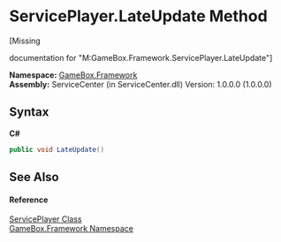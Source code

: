 # ServicePlayer.LateUpdate Method 
 

\[Missing <summary> documentation for "M:GameBox.Framework.ServicePlayer.LateUpdate"\]

**Namespace:**&nbsp;<a href="a8957fe6-9cc0-3a6d-cd5c-a2a246efee1e">GameBox.Framework</a><br />**Assembly:**&nbsp;ServiceCenter (in ServiceCenter.dll) Version: 1.0.0.0 (1.0.0.0)

## Syntax

**C#**<br />
``` C#
public void LateUpdate()
```


## See Also


#### Reference
<a href="ffdb0cb1-5fec-451a-ebd5-b8bfe78f90da">ServicePlayer Class</a><br /><a href="a8957fe6-9cc0-3a6d-cd5c-a2a246efee1e">GameBox.Framework Namespace</a><br />
